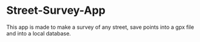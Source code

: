 # Street-Survey-App
This app is made to make a survey of any street, save points into a gpx file and into a local database.
